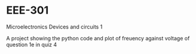 # EEE-301
Microelectronics Devices and circuits 1

A project showing the python code and plot of freuency against voltage of question 1e in quiz 4
